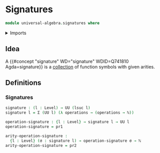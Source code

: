 # Signatures

```agda
module universal-algebra.signatures where
```

<details><summary>Imports</summary>

```agda
open import elementary-number-theory.natural-numbers

open import foundation.cartesian-product-types
open import foundation.dependent-pair-types
open import foundation.embeddings
open import foundation.identity-types
open import foundation.universe-levels
```

</details>

## Idea

A {{#concept "signature" WD="signature" WDID=Q741810 Agda=signature}} is a
[collection](foundation.dependent-pair-types.md) of function symbols with given
arities.

## Definitions

### Signatures

```agda
signature : (l : Level) → UU (lsuc l)
signature l = Σ (UU l) (λ operations → (operations → ℕ))

operation-signature : {l : Level} → signature l → UU l
operation-signature = pr1

arity-operation-signature :
  {l : Level} (σ : signature l) → operation-signature σ → ℕ
arity-operation-signature = pr2
```
